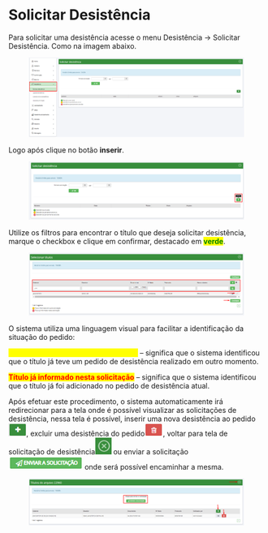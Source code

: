 # Solicitar Desistência

Para solicitar uma desistência acesse o menu Desistência -> Solicitar Desistência. Como na imagem abaixo.

<figure><img src="../../.gitbook/assets/image (68).png" alt=""><figcaption></figcaption></figure>

Logo após clique no botão **inserir**.

<figure><img src="../../.gitbook/assets/image (60).png" alt=""><figcaption></figcaption></figure>

Utilize os filtros para encontrar o título que deseja solicitar desistência, marque o checkbox e clique em confirmar, destacado em <mark style="color:green;">**verde**</mark>.

<figure><img src="../../.gitbook/assets/image (59).png" alt=""><figcaption></figcaption></figure>

O sistema utiliza uma linguagem visual para facilitar a identificação da situação do pedido:

<mark style="color:yellow;">**Título informado em outra solicitação**</mark> – significa que o sistema identificou que o título já teve um pedido de desistência realizado em outro momento.

<mark style="color:red;">**Título já informado nesta solicitação**</mark> – significa que o sistema identificou que o título já foi adicionado no pedido de desistência atual.

Após efetuar este procedimento, o sistema automaticamente irá redirecionar para a tela onde é possível visualizar as solicitações de desistência, nessa tela é possível, inserir uma nova desistência ao pedido ![](<../../.gitbook/assets/image (53).png>), excluir uma desistência do pedido![](<../../.gitbook/assets/image (4) (3).png>), voltar para tela de solicitação de desistência![](<../../.gitbook/assets/image (64).png>) ou enviar a solicitação ![](<../../.gitbook/assets/image (62).png>) onde será possível encaminhar a mesma.

<figure><img src="../../.gitbook/assets/image (2).png" alt=""><figcaption></figcaption></figure>
